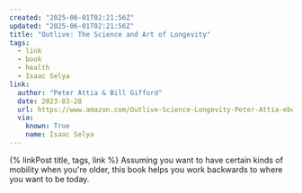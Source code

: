 ```yaml
---
created: "2025-06-01T02:21:56Z"
updated: "2025-06-01T02:21:56Z"
title: "Outlive: The Science and Art of Longevity"
tags:
  - link
  - book
  - health
  - Isaac Selya
link:
  author: "Peter Attia & Bill Gifford"
  date: 2023-03-28
  url: https://www.amazon.com/Outlive-Science-Longevity-Peter-Attia-ebook/dp/B0B1BTJLJN
  via:
    known: True
    name: Isaac Selya
---
```


{% linkPost title, tags, link %} Assuming you want to have certain kinds of mobility when you're older, this book helps you work backwards to where you want to be today.
